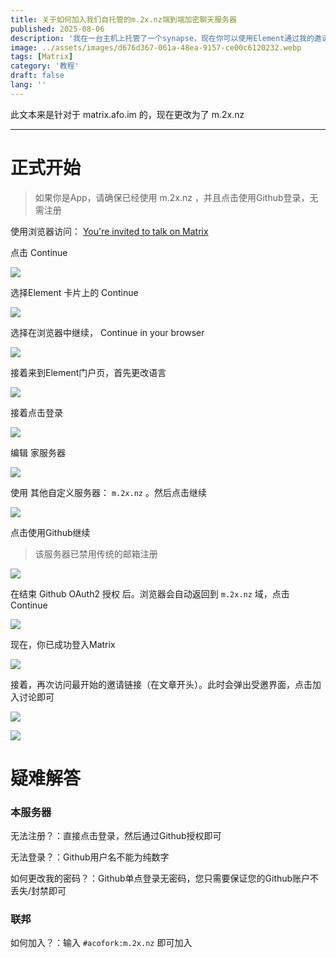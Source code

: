 ```yaml
---
title: 关于如何加入我们自托管的m.2x.nz端到端加密聊天服务器
published: 2025-08-06
description: '我在一台主机上托管了一个synapse，现在你可以使用Element通过我的邀请链接加入这个端到端加密聊天服务器'
image: ../assets/images/d676d367-061a-48ea-9157-ce00c6120232.webp
tags: [Matrix]
category: '教程'
draft: false 
lang: ''
---
```


此文本来是针对于 matrix.afo.im 的，现在更改为了 m.2x.nz

---

# 正式开始

> 如果你是App，请确保已经使用 m.2x.nz ，并且点击使用Github登录，无需注册

使用浏览器访问： [You&apos;re invited to talk on Matrix](https://matrix.to/#/#acofork-tech:matrix.afo.im)

点击 Continue

![](../assets/images/bfcae8a0-33a3-462c-a559-d1f2b385a00d.webp)

选择Element 卡片上的 Continue

![](../assets/images/788712ac-4b6f-420b-a644-c40f5bd25ddd.webp)

选择在浏览器中继续， Continue in your browser

![](../assets/images/269d4982-a672-4fe4-9537-bf1e494b17cc.webp)

接着来到Element门户页，首先更改语言

![](../assets/images/5fadcfe7-772b-496d-a001-a4bdb48294d8.webp)

接着点击登录

![](../assets/images/dd10cabf-3455-4aa0-95c6-bb23f9764783.webp)

编辑 家服务器

![](../assets/images/55aada68-f144-461c-8857-d4114ee2e8de.webp)

使用 其他自定义服务器： `m.2x.nz` 。然后点击继续

![](../assets/images/afff9570-0bc0-4b95-af1a-13bb6ca02b13.webp)

点击使用Github继续

> 该服务器已禁用传统的邮箱注册

![](../assets/images/bc1cddcd-399c-4c4d-a319-38dadc85bb33.webp)

在结束 Github OAuth2 授权 后。浏览器会自动返回到 `m.2x.nz` 域，点击 Continue

![](../assets/images/b0d2fa63-37a9-487e-91e3-b98d6af92307.webp)

现在，你已成功登入Matrix

![](../assets/images/b8c23540-85af-40f6-b7c5-031543498111.webp)

接着，再次访问最开始的邀请链接（在文章开头）。此时会弹出受邀界面，点击加入讨论即可

![](../assets/images/ca8af0a4-f0fd-43a6-ae8b-5eb50bf61bae.webp)

![](../assets/images/e1349ad5-a482-43b2-add5-f57cd341e90e.webp)

# 疑难解答

### 本服务器

无法注册？：直接点击登录，然后通过Github授权即可

无法登录？：Github用户名不能为纯数字

如何更改我的密码？：Github单点登录无密码，您只需要保证您的Github账户不丢失/封禁即可

### 联邦

如何加入？：输入 `#acofork:m.2x.nz` 即可加入
